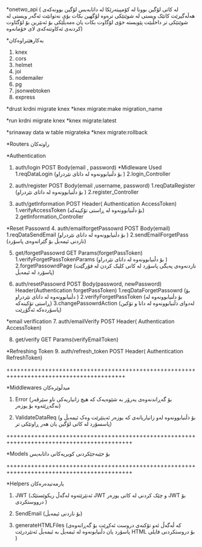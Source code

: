 \*onetwo_api
(
لە کاتی لۆگین بوونا لە کۆمپیتەرێکا لە داتابەیس لۆگین بوونەکەی هەڵەگیرێت کاتێک ویستی لە شوێنێکی ترەوە لۆگهین بکات بۆی نەتوانێت
ئەگەر ویستی لە شوێنێکی تر داخڵبێت پێویستە خۆی لۆگاوت بکات یان ەمەیڵێکی بۆ ئەنێرین بۆ لۆگئاوت کردنەی ئەکاوتتەکەی لای خۆمانەوە)

\*بەکارهێنراوەکان

1. knex
2. cors
3. helmet
4. joi
5. nodemailer
6. pg
7. jsonwebtoken
8. express

*drust krdni migrate knex
*knex migrate:make migration_name

*run krdni migrate knex
*knex migrate:latest

*srinaway data w table migrateka
*knex migrate:rollback

\*Routers راوتەکان

\*Authentication

1. auth/login POST Body(email , password)
   \*Midleware Used
   1.reqDataLogin (بۆ دڵنیابوونەوە لە داتای نێردراو )
   2.login_Controller

2. auth/register POST Body(email ,username, password)
   1.reqDataRegister (بۆ دڵنیابوونەوە لە داتای نێردراو )
   2.register_Controller

3. auth/getInformation POST Header( Authentication AccessToken)
   1.verifyAccessToken (بۆ دڵنیابوونەوە لە ڕاستی تۆکینەکە)
   2.getInformation_Controller

\*Reset Passowrd 4. auth/emailforgetPassowrd POST Body(email)
1.reqDataSendEmail (بۆ دڵنیابوونەوە لە داتای نێردراو )
2.sendEmailForgetPass (ناردنی ئیمەیڵ بۆ گێرانەوەی پاسۆرد)

5. get/forgetPassowrd GET Params(forgetPassToken)
   1.verifyForgetPassTokenParams (بۆ دڵنیابوونەوە لە داتای نێردراو )
   2.forgetPassowrdPage (ناردنەوەی پەیگی پاسۆرد لە کاتی کلیک کردن لە فۆرگێت پاسۆرد لە ئیمەیڵ)

6. auth/resetPassowrd POST Body(password, newPassword) Header(Authentication forgetPassToken)
   1.reqDataForgetPassowrd (بۆ دڵنیابوونەوە لە داتای نێردراو )
   2.verifyForgetPassToken (بۆ دڵنیابوونەوە لە ڕاستی تۆکینەکە)
   3.changePassowrdAction (لەدوای ذڵنیابوونەوە لە داتا و تۆکین پاسۆردەکە ئەگۆڕێت)

\*email verification 7. auth/emailVerify POST Header( Authentication AccessToken)

8. get/verify GET Params(verifyEmailToken)

\*Refreshing Token 9. auth/refresh_token POST Header( Authentication RefreshToken)

++++++++++++++++++++++++++++++++++++++++++++++++++++++++++++++++++++++++++++++++++++++++

\*Middlewares میدڵوێرەکان

1. Error (بۆ گەڕاندنەوەی یەرۆر بە شێوەیەک کە هیچ زانیاریەکی ناو سێرڤەر نەگەڕێتەوە بۆ یوزەر)

2. ValidateDataReq (بۆ ذڵنیابوونەوە لەو زانیاریانەی کە یوزەر ئەینێرێت وەک ئیمەیڵ و پاسسۆرد لە کاتی لۆگین یان هەر ڕاوتێکی تر)

++++++++++++++++++++++++++++++++++++++++++++++++++++++++++++++++++++++++++++++++++++++++++

\*Models
بۆ جێبەجێکردنی کویریەکانی داتابەیس

++++++++++++++++++++++++++++++++++++++++++++++++++++++++++++++++++++++++++++++++++++++++++

\*Helpers یارمەتیدەرەکان

1. JWT (ئەنێرێتەوە لەگەڵ ریکوێستێک JWT و چێک کردنی لە کاتی یوزەر JWT بۆ درووستکردی )

2. SendEmail (بۆ ناردنی ئیمەیڵ)

3. generateHTMLFiles (کە ڵەگەڵ ئەو تۆکنەی دروست ئەکڕێت بۆ گەڕانەوەی پاسۆرد یان دڵنیابونەوە لە ئیمەیڵ بە ئیمەیڵ ئەنێردرێت HTML بۆ دروستکردنی فایلی )
